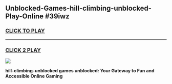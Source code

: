 
## Unblocked-Games-hill-climbing-unblocked-Play-Online #39iwz
<h3>
<a href="https://news.freeplayer.one?title=hill-climbing-unblocked&ref=3">CLICK TO PLAY</a></h3>
<hr>

<h3>
<a href="https://news.freeplayer.one?title=hill-climbing-unblocked&ref=3">CLICK 2 PLAY</a>
  
</h3>

<a href="https://news.freeplayer.one?title=hill-climbing-unblocked&ref=3"><img src="https://clearcache.store/games.png"></a>


**hill-climbing-unblocked games unblocked: Your Gateway to Fun and Accessible Online Gaming**
